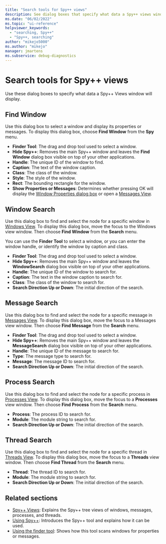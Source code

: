 ```yaml
---
title: "Search tools for Spy++ views"
description: See dialog boxes that specify what data a Spy++ views window will display. Dialog boxes include Find Window, Window Search, Message Search, Process Search, and Thread Search.
ms.date: "06/02/2022"
ms.topic: "ui-reference"
helpviewer_keywords:
  - "searching, Spy++"
  - "Spy++, searching"
author: "mikejo5000"
ms.author: "mikejo"
manager: jmartens
ms.subservice: debug-diagnostics
---
```

# Search tools for Spy++ views


Use these dialog boxes to specify what data a Spy++ Views window will display.

## Find Window

Use this dialog box to select a window and display its properties or messages. To display this dialog box, choose **Find Window** from the **Spy** menu.

- **Finder Tool**: The drag and drop tool used to select a window.
- **Hide Spy++**: Removes the main Spy++ window and leaves the **Find Window** dialog box visible on top of your other applications.
- **Handle**: The unique ID of the window to find.
- **Caption**: The text of the window caption.
- **Class**: The class of the window.
- **Style**: The style of the window.
- **Rect**: The bounding rectangle for the window.
- **Show Properties or Messages**: Determines whether pressing OK will display the [Window Properties dialog box](window-properties-dialog-box.md) or open a [Messages View](messages-view.md).

## Window Search

Use this dialog box to find and select the node for a specific window in [Windows View](windows-view.md). To display this dialog box, move the focus to the Windows view window. Then choose **Find Window** from the **Search** menu.

You can use the **Finder Tool** to select a window, or you can enter the window handle, or identify the window by caption and class.

- **Finder Tool**: The drag and drop tool used to select a window.
- **Hide Spy++**: Removes the main Spy++ window and leaves the **WindowSearch** dialog box visible on top of your other applications.
- **Handle**: The unique ID of the window to search for.
- **Caption**: The text in the window caption to search for.
- **Class**: The class of the window to search for.
- **Search Direction Up or Down**: The initial direction of the search.

## Message Search

Use this dialog box to find and select the node for a specific message in [Messages View](messages-view.md). To display this dialog box, move the focus to a Messages view window. Then choose **Find Message** from the **Search** menu.

- **Finder Tool**: The drag and drop tool used to select a window.
- **Hide Spy++**: Removes the main Spy++ window and leaves the **MessageSearch** dialog box visible on top of your other applications.
- **Handle**: The unique ID of the message to search for.
- **Type**: The message type to search for.
- **Message**: The message ID to search for.
- **Search Direction Up or Down**: The initial direction of the search.

## Process Search

Use this dialog box to find and select the node for a specific process in [Processes View](processes-view.md). To display this dialog box, move the focus to a **Processes** view window. Then choose **Find Process** from the **Search** menu.

- **Process**: The process ID to search for.
- **Module**: The module string to search for.
- **Search Direction Up or Down**: The initial direction of the search.

## Thread Search

Use this dialog box to find and select the node for a specific thread in [Threads View](threads-view.md). To display this dialog box, move the focus to a **Threads** view window. Then choose **Find Thread** from the **Search** menu.

- **Thread**: The thread ID to search for.
- **Module**: The module string to search for.
- **Search Direction Up or Down**: The initial direction of the search.

## Related sections

- [Spy++ Views](spy-increment-views.md): Explains the Spy++ tree views of windows, messages, processes, and threads.
- [Using Spy++](using-spy-increment.md): Introduces the Spy++ tool and explains how it can be used.
- [Using the finder tool](how-to-use-the-finder-tool.md): Shows how this tool scans windows for properties or messages.
